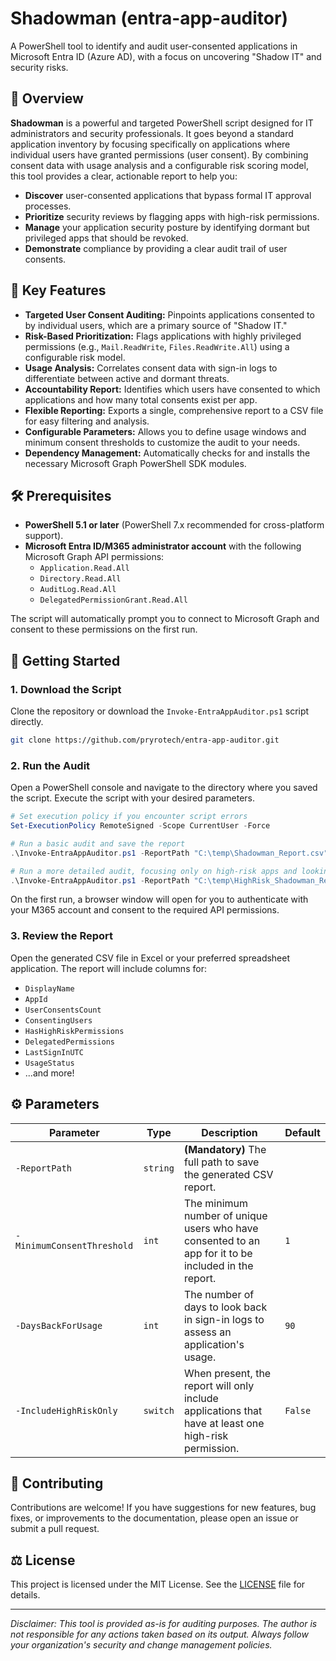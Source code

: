# Shadowman (entra-app-auditor)

A PowerShell tool to identify and audit user-consented applications in Microsoft Entra ID (Azure AD), with a focus on uncovering "Shadow IT" and security risks.

## 🌟 Overview

**Shadowman** is a powerful and targeted PowerShell script designed for IT administrators and security professionals. It goes beyond a standard application inventory by focusing specifically on applications where individual users have granted permissions (user consent). By combining consent data with usage analysis and a configurable risk scoring model, this tool provides a clear, actionable report to help you:

  * **Discover** user-consented applications that bypass formal IT approval processes.
  * **Prioritize** security reviews by flagging apps with high-risk permissions.
  * **Manage** your application security posture by identifying dormant but privileged apps that should be revoked.
  * **Demonstrate** compliance by providing a clear audit trail of user consents.

## 🚀 Key Features

  * **Targeted User Consent Auditing:** Pinpoints applications consented to by individual users, which are a primary source of "Shadow IT."
  * **Risk-Based Prioritization:** Flags applications with highly privileged permissions (e.g., `Mail.ReadWrite`, `Files.ReadWrite.All`) using a configurable risk model.
  * **Usage Analysis:** Correlates consent data with sign-in logs to differentiate between active and dormant threats.
  * **Accountability Report:** Identifies which users have consented to which applications and how many total consents exist per app.
  * **Flexible Reporting:** Exports a single, comprehensive report to a CSV file for easy filtering and analysis.
  * **Configurable Parameters:** Allows you to define usage windows and minimum consent thresholds to customize the audit to your needs.
  * **Dependency Management:** Automatically checks for and installs the necessary Microsoft Graph PowerShell SDK modules.

## 🛠️ Prerequisites

  * **PowerShell 5.1 or later** (PowerShell 7.x recommended for cross-platform support).
  * **Microsoft Entra ID/M365 administrator account** with the following Microsoft Graph API permissions:
      * `Application.Read.All`
      * `Directory.Read.All`
      * `AuditLog.Read.All`
      * `DelegatedPermissionGrant.Read.All`

The script will automatically prompt you to connect to Microsoft Graph and consent to these permissions on the first run.

## 📖 Getting Started

### 1\. Download the Script

Clone the repository or download the `Invoke-EntraAppAuditor.ps1` script directly.

```bash
git clone https://github.com/pryrotech/entra-app-auditor.git
```

### 2\. Run the Audit

Open a PowerShell console and navigate to the directory where you saved the script. Execute the script with your desired parameters.

```powershell
# Set execution policy if you encounter script errors
Set-ExecutionPolicy RemoteSigned -Scope CurrentUser -Force

# Run a basic audit and save the report
.\Invoke-EntraAppAuditor.ps1 -ReportPath "C:\temp\Shadowman_Report.csv"

# Run a more detailed audit, focusing only on high-risk apps and looking back 180 days
.\Invoke-EntraAppAuditor.ps1 -ReportPath "C:\temp\HighRisk_Shadowman_Report.csv" -IncludeHighRiskOnly -DaysBackForUsage 180 -Verbose
```

On the first run, a browser window will open for you to authenticate with your M365 account and consent to the required API permissions.

### 3\. Review the Report

Open the generated CSV file in Excel or your preferred spreadsheet application. The report will include columns for:

  * `DisplayName`
  * `AppId`
  * `UserConsentsCount`
  * `ConsentingUsers`
  * `HasHighRiskPermissions`
  * `DelegatedPermissions`
  * `LastSignInUTC`
  * `UsageStatus`
  * ...and more\!

## ⚙️ Parameters

| Parameter                   | Type      | Description                                                                                             | Default   |
| --------------------------- | --------- | ------------------------------------------------------------------------------------------------------- | --------- |
| `-ReportPath`               | `string`  | **(Mandatory)** The full path to save the generated CSV report.                                         |           |
| `-MinimumConsentThreshold`  | `int`     | The minimum number of unique users who have consented to an app for it to be included in the report.    | `1`       |
| `-DaysBackForUsage`         | `int`     | The number of days to look back in sign-in logs to assess an application's usage.                       | `90`      |
| `-IncludeHighRiskOnly`      | `switch`  | When present, the report will only include applications that have at least one high-risk permission.    | `False`   |

## 🤝 Contributing

Contributions are welcome\! If you have suggestions for new features, bug fixes, or improvements to the documentation, please open an issue or submit a pull request.

## ⚖️ License

This project is licensed under the MIT License. See the [LICENSE](https://www.google.com/search?q=LICENSE) file for details.

-----

*Disclaimer: This tool is provided as-is for auditing purposes. The author is not responsible for any actions taken based on its output. Always follow your organization's security and change management policies.*
